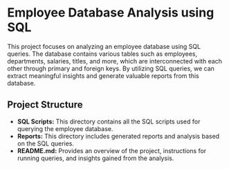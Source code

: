  # Employee Database Analysis using SQL
 
This project focuses on analyzing an employee database using SQL queries. The database contains various tables such as employees, departments, salaries, titles, and more, which are interconnected with each other through primary and foreign keys. By utilizing SQL queries, we can extract meaningful insights and generate valuable reports from this database. 
      
## Project Structure    
   
- **SQL Scripts:** This directory contains all the SQL scripts used for querying the employee database. 
- **Reports:** This directory includes generated reports and analysis based on the SQL queries.      
- **README.md:** Provides an overview of the project, instructions for running queries, and insights gained from the analysis.    
   
